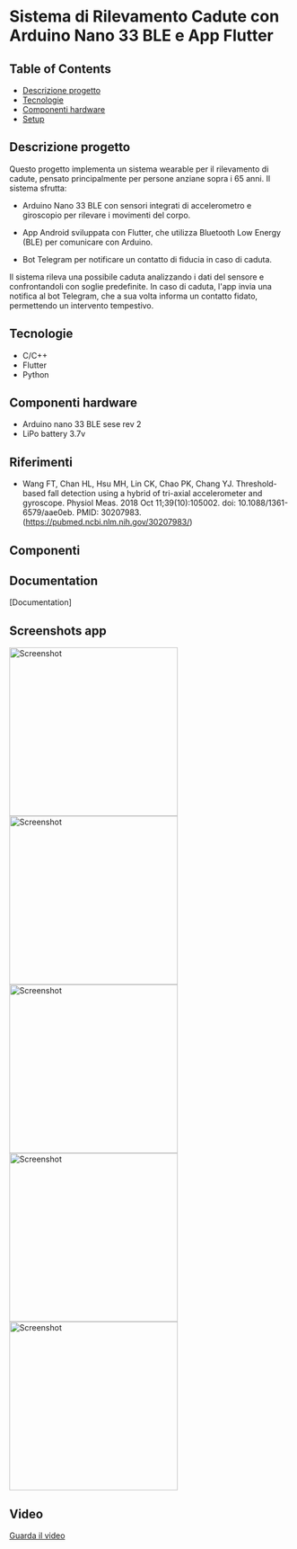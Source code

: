 
# Sistema di Rilevamento Cadute con Arduino Nano 33 BLE e App Flutter
## Table of Contents
* [Descrizione progetto](#descrizione)
* [Tecnologie](#tecnologie)
* [Componenti hardware](#hardware)
* [Setup](#setup)
## Descrizione progetto
Questo progetto implementa un sistema wearable per il rilevamento di cadute, pensato principalmente per persone anziane sopra i 65 anni. Il sistema sfrutta:

- Arduino Nano 33 BLE con sensori integrati di accelerometro e giroscopio per rilevare i movimenti del corpo.

- App Android sviluppata con Flutter, che utilizza Bluetooth Low Energy (BLE) per comunicare con Arduino.

- Bot Telegram per notificare un contatto di fiducia in caso di caduta.

Il sistema rileva una possibile caduta analizzando i dati del sensore e confrontandoli con soglie predefinite. In caso di caduta, l'app invia una notifica al bot Telegram, che a sua volta informa un contatto fidato, permettendo un intervento tempestivo.
## Tecnologie
- C/C++
- Flutter
- Python
## Componenti hardware
- Arduino nano 33 BLE sese rev 2
- LiPo battery 3.7v
## Riferimenti
- Wang FT, Chan HL, Hsu MH, Lin CK, Chao PK, Chang YJ. Threshold-based fall detection using a hybrid of tri-axial accelerometer and gyroscope. Physiol Meas. 2018 Oct 11;39(10):105002. doi: 10.1088/1361-6579/aae0eb. PMID: 30207983. (https://pubmed.ncbi.nlm.nih.gov/30207983/)

## Componenti


## Documentation

[Documentation]


## Screenshots app
<img src="images/home.jpg" alt="Screenshot" width="300" />
<img src="images/scanning.jpg" alt="Screenshot" width="300" />
<img src="images/connection.jpg" alt="Screenshot" width="300" />
<img src="images/fall-detected.jpg" alt="Screenshot" width="300" />
<img src="images/alert-bot.jpg" alt="Screenshot" width="300" />


## Video

[Guarda il video]([https://www.youtube.com/shorts/Gr3AHbOsRD0](https://youtube.com/shorts/tuvCDoVMxR8))



